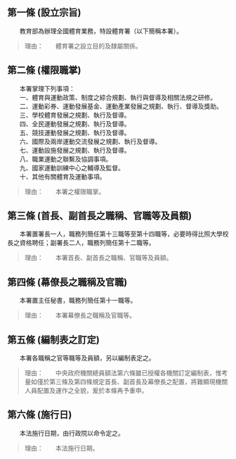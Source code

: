 第一條 (設立宗旨)
-----------------
　　教育部為辦理全國體育業務，特設體育署（以下簡稱本署）。  
> 理由：　　體育署之設立目的及隸屬關係。



第二條 (權限職掌)
-----------------
　　本署掌理下列事項：  
　　一、體育與運動政策、制度之綜合規劃、執行與督導及相關法規之研修。  
　　二、運動彩券、運動發展基金、運動產業發展之規劃、執行、督導及獎助。  
　　三、學校體育發展之規劃、執行及督導。  
　　四、全民運動發展之規劃、執行及督導。  
　　五、競技運動發展之規劃、執行及督導。  
　　六、國際及兩岸運動交流發展之規劃、執行及督導。  
　　七、運動設施發展之規劃、執行及督導。  
　　八、職業運動之聯繫及協調事項。  
　　九、國家運動訓練中心之輔導及監督。  
　　十、其他有關體育及運動事項。  
> 理由：　　本署之權限職掌。



第三條 (首長、副首長之職稱、官職等及員額)
-----------------------------------------
　　本署置署長一人，職務列簡任第十三職等至第十四職等，必要時得比照大學校長之資格聘任；副署長二人，職務列簡任第十二職等。  
> 理由：　　本署首長、副首長之職稱、官職等及員額。



第四條 (幕僚長之職稱及官職)
---------------------------
　　本署置主任秘書，職務列簡任第十一職等。  
> 理由：　　本署幕僚長之職稱及官職等。



第五條 (編制表之訂定)
---------------------
　　本署各職稱之官等職等及員額，另以編制表定之。  
> 理由：　　中央政府機關總員額法第六條雖已授權各機關訂定編制表，惟考量如僅於第三條及第四條規定首長、副首長及幕僚長之配置，將難顯現機關人員配置及運作之全貌，爰於本條再予重申。



第六條 (施行日)
---------------
　　本法施行日期，由行政院以命令定之。  
> 理由：　　本法施行日期。